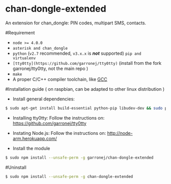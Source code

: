 # chan-dongle-extended
An extension for chan_dongle: PIN codes, multipart SMS, contacts.

#Requirement

* `node >= 4.0.0`
* `asterisk and chan_dongle`
* `python` (`v2.7` recommended, `v3.x.x` is __*not*__ supported) `pip and virtualenv`
* `[tty0tty](https://github.com/garronej/tty0tty)` (install from the fork garronej/tty0tty, not the main repo )
* `make`
* A proper C/C++ compiler toolchain, like [GCC](https://gcc.gnu.org)

#Installation guide ( on raspbian, can be adapted to other linux distribution )

* Install general dependencies:
````bash
$ sudo apt-get install build-essential python-pip libudev-dev && sudo pip install virtualenv
````

* Installing tty0tty: 
Follow the instructions on: https://github.com/garronej/tty0tty

* Instating Node.js: 
Follow the instructions on: http://node-arm.herokuapp.com/

* Install the module
``` bash
$ sudo npm install --unsafe-perm -g garronej/chan-dongle-extended
```

#Uninstall
``` bash
$ sudo npm install --unsafe-perm -g chan-dongle-extended
```